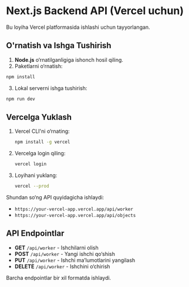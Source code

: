 # Next.js Backend API (Vercel uchun)

Bu loyiha Vercel platformasida ishlashi uchun tayyorlangan.

## O'rnatish va Ishga Tushirish

1. **Node.js** o‘rnatilganligiga ishonch hosil qiling.
2. Paketlarni o‘rnatish:
```sh
npm install
```
3. Lokal serverni ishga tushirish:
```sh
npm run dev
```

## Vercelga Yuklash

1. Vercel CLI'ni o‘rnating:
   ```sh
   npm install -g vercel
   ```
2. Vercelga login qiling:
   ```sh
   vercel login
   ```
3. Loyihani yuklang:
   ```sh
   vercel --prod
   ```

Shundan so‘ng API quyidagicha ishlaydi:
- `https://your-vercel-app.vercel.app/api/worker`
- `https://your-vercel-app.vercel.app/api/objects`

## API Endpointlar

- **GET** `/api/worker` - Ishchilarni olish
- **POST** `/api/worker` - Yangi ishchi qo‘shish
- **PUT** `/api/worker` - Ishchi ma’lumotlarini yangilash
- **DELETE** `/api/worker` - Ishchini o‘chirish

Barcha endpointlar bir xil formatda ishlaydi.
